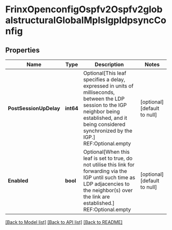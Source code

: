 # FrinxOpenconfigOspfv2Ospfv2globalstructuralGlobalMplsIgpldpsyncConfig

## Properties
Name | Type | Description | Notes
------------ | ------------- | ------------- | -------------
**PostSessionUpDelay** | **int64** | Optional[This leaf specifies a delay, expressed in units of milliseconds, between the LDP session to the IGP neighbor being established, and it being considered synchronized by the IGP.] REF:Optional.empty | [optional] [default to null]
**Enabled** | **bool** | Optional[When this leaf is set to true, do not utilise this link for forwarding via the IGP until such time as LDP adjacencies to the neighbor(s) over the link are established.] REF:Optional.empty | [optional] [default to null]

[[Back to Model list]](../README.md#documentation-for-models) [[Back to API list]](../README.md#documentation-for-api-endpoints) [[Back to README]](../README.md)


